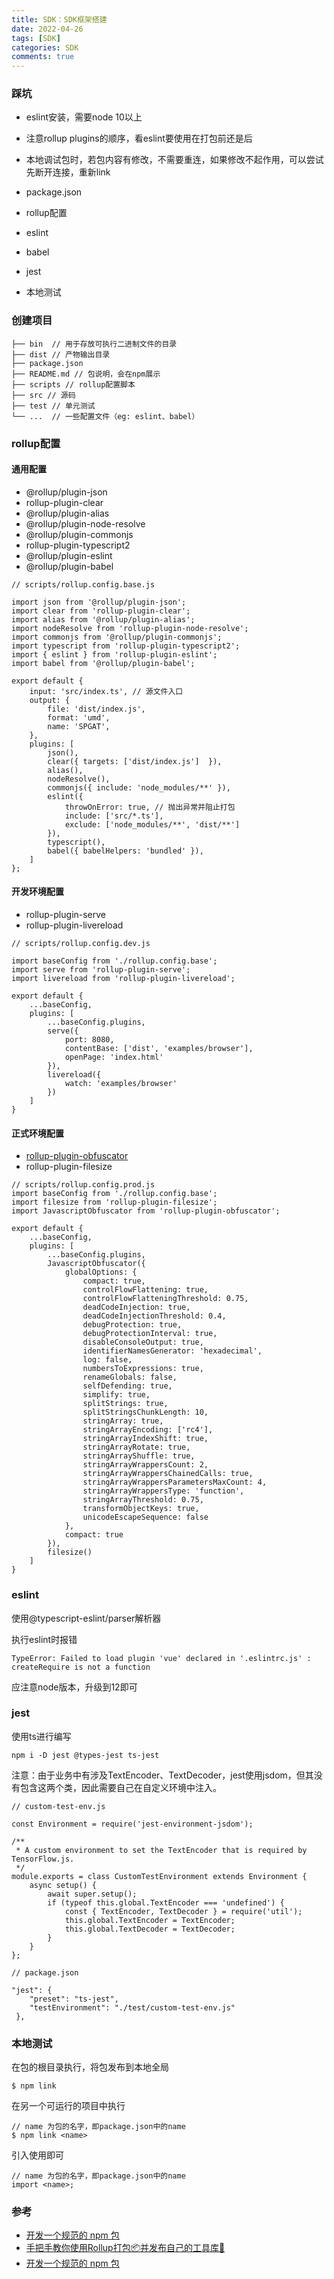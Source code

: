 ```yaml
---
title: SDK：SDK框架搭建
date: 2022-04-26
tags: [SDK]
categories: SDK
comments: true
---
```


### 踩坑
- eslint安装，需要node 10以上
- 注意rollup plugins的顺序，看eslint要使用在打包前还是后
- 本地调试包时，若包内容有修改，不需要重连，如果修改不起作用，可以尝试先断开连接，重新link


- package.json
- rollup配置
- eslint
- babel
- jest
- 本地测试

### 创建项目

```
├── bin  // 用于存放可执行二进制文件的目录
├── dist // 产物输出目录
├── package.json
├── README.md // 包说明，会在npm展示
├── scripts // rollup配置脚本
├── src // 源码
├── test // 单元测试
└── ...  // 一些配置文件（eg: eslint、babel）
```

### rollup配置
#### 通用配置

- @rollup/plugin-json
- rollup-plugin-clear
- @rollup/plugin-alias
- @rollup/plugin-node-resolve
- @rollup/plugin-commonjs
- rollup-plugin-typescript2
- @rollup/plugin-eslint
- @rollup/plugin-babel

```
// scripts/rollup.config.base.js
 
import json from '@rollup/plugin-json';
import clear from 'rollup-plugin-clear';
import alias from '@rollup/plugin-alias';
import nodeResolve from 'rollup-plugin-node-resolve';
import commonjs from '@rollup/plugin-commonjs';
import typescript from 'rollup-plugin-typescript2';
import { eslint } from 'rollup-plugin-eslint';
import babel from '@rollup/plugin-babel';
 
export default {
    input: 'src/index.ts', // 源文件入口
    output: {
        file: 'dist/index.js',
        format: 'umd',
        name: 'SPGAT',
    },
    plugins: [
        json(),
        clear({ targets: ['dist/index.js']  }),
        alias(),
        nodeResolve(),
        commonjs({ include: 'node_modules/**' }),
        eslint({
            throwOnError: true, // 抛出异常并阻止打包
            include: ['src/*.ts'],
            exclude: ['node_modules/**', 'dist/**']
        }),
        typescript(),
        babel({ babelHelpers: 'bundled' }),
    ]
};
```
#### 开发环境配置

- rollup-plugin-serve
- rollup-plugin-livereload

```
// scripts/rollup.config.dev.js

import baseConfig from './rollup.config.base';
import serve from 'rollup-plugin-serve';
import livereload from 'rollup-plugin-livereload';
 
export default {
    ...baseConfig,
    plugins: [
        ...baseConfig.plugins,
        serve({
            port: 8080,
            contentBase: ['dist', 'examples/browser'],
            openPage: 'index.html'
        }),
        livereload({
            watch: 'examples/browser'
        })
    ]
}
```


#### 正式环境配置

- [rollup-plugin-obfuscator](https://github.com/getkey/rollup-plugin-obfuscator)
- rollup-plugin-filesize

```
// scripts/rollup.config.prod.js
import baseConfig from './rollup.config.base';
import filesize from 'rollup-plugin-filesize';
import JavascriptObfuscator from 'rollup-plugin-obfuscator';

export default {
    ...baseConfig,
    plugins: [
        ...baseConfig.plugins,
        JavascriptObfuscator({
            globalOptions: {
                compact: true,
                controlFlowFlattening: true,
                controlFlowFlatteningThreshold: 0.75,
                deadCodeInjection: true,
                deadCodeInjectionThreshold: 0.4,
                debugProtection: true,
                debugProtectionInterval: true,
                disableConsoleOutput: true,
                identifierNamesGenerator: 'hexadecimal',
                log: false,
                numbersToExpressions: true,
                renameGlobals: false,
                selfDefending: true,
                simplify: true,
                splitStrings: true,
                splitStringsChunkLength: 10,
                stringArray: true,
                stringArrayEncoding: ['rc4'],
                stringArrayIndexShift: true,
                stringArrayRotate: true,
                stringArrayShuffle: true,
                stringArrayWrappersCount: 2,
                stringArrayWrappersChainedCalls: true,    
                stringArrayWrappersParametersMaxCount: 4,
                stringArrayWrappersType: 'function',
                stringArrayThreshold: 0.75,
                transformObjectKeys: true,
                unicodeEscapeSequence: false
            },
            compact: true
        }),
        filesize()
    ]
}
```

### eslint
使用@typescript-eslint/parser解析器

执行eslint时报错

```
TypeError: Failed to load plugin 'vue' declared in '.eslintrc.js' : createRequire is not a function
```
应注意node版本，升级到12即可



### jest

使用ts进行编写
```
npm i -D jest @types-jest ts-jest
```
注意：由于业务中有涉及TextEncoder、TextDecoder，jest使用jsdom，但其没有包含这两个类，因此需要自己在自定义环境中注入。

```
// custom-test-env.js

const Environment = require('jest-environment-jsdom');

/**
 * A custom environment to set the TextEncoder that is required by TensorFlow.js.
 */
module.exports = class CustomTestEnvironment extends Environment {
    async setup() {
        await super.setup();
        if (typeof this.global.TextEncoder === 'undefined') {
            const { TextEncoder, TextDecoder } = require('util');
            this.global.TextEncoder = TextEncoder;
            this.global.TextDecoder = TextDecoder;
        }
    }
};
```

```
// package.json

"jest": {
    "preset": "ts-jest",
    "testEnvironment": "./test/custom-test-env.js"
 },
```


### 本地测试
在包的根目录执行，将包发布到本地全局

```
$ npm link
```
在另一个可运行的项目中执行

```
// name 为包的名字，即package.json中的name
$ npm link <name> 
```
引入使用即可

```
// name 为包的名字，即package.json中的name
import <name>;
```

### 参考
- [开发一个规范的 npm 包](https://juejin.cn/post/6945376222863949831#heading-11)
- [手把手教你使用Rollup打包📦并发布自己的工具库🔧](https://segmentfault.com/a/1190000038387977)
- [开发一个规范的 npm 包](https://xiu2.net/it/details/60669d7a0a6c6440e0560d70)